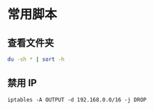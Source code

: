 # 常用脚本

## 查看文件夹

```bash
du -sh * | sort -h
```


## 禁用 IP

```
iptables -A OUTPUT -d 192.168.0.0/16 -j DROP
```